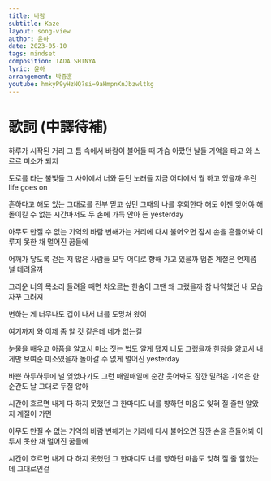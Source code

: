 ```yaml
---
title: 바람
subtitle: Kaze
layout: song-view
author: 윤하
date: 2023-05-10
tags: mindset
composition: TADA SHINYA
lyric: 윤하
arrangement: 박중훈
youtube: hmkyP9yHzNQ?si=9aHmpnKnJbzwltkg
---
```


# 歌詞 (中譯待補)

하루가 시작된 거리 그 틈 속에서
바람이 불어들 때
가슴 아팠던 날들 기억을 타고 와
스르르 미소가 되지

도로를 타는 불빛들 그 사이에서
너와 듣던 노래들
지금 어디에서 뭘 하고 있을까
우린 life goes on

흔하다고 해도 있는 그대로를
전부 믿고 싶던 그때의 나를
후회한다 해도 이젠 잊어야 해
돌이킬 수 없는 시간마저도
두 손에 가득 안아 든 yesterday

아무도 만질 수 없는 기억의 바람
변해가는 거리에 다시 불어오면
잠시 손을 흔들어봐
이루지 못한 채 멀어진 꿈들에

어깨가 닿도록 걷는 저 많은 사람들
모두 어디로 향해 가고 있을까
멈춘 계절은 언제쯤 널 데려올까

그리운 너의 목소리 들려올 때면
차오르는 한숨이
그땐 왜 그랬을까 참 나약했던 내 모습
자꾸 그려져

변하는 게 너무나도 겁이 나서
너를 도망쳐 왔어

여기까지 와 이제 좀 알 것 같은데
네가 없는걸

눈물을 배우고 아픔을 알고서
미소 짓는 법도 알게 됐지
너도 그랬을까 한참을 앓고서
내게만 보여준 미소였을까
돌아갈 수 없게 멀어진 yesterday

바쁜 하루하루에 널 잊었다가도
그런 매일매일에 순간 웃어봐도
잠깐 밀려온 기억은 한순간도 날
그대로 두질 않아

시간이 흐르면 내게 다 하지 못했던
그 한마디도 너를 향하던 마음도
잊혀 질 줄만 알았지 계절이 가면

아무도 만질 수 없는 기억의 바람
변해가는 거리에 다시 불어오면
잠깐 손을 흔들어봐
이루지 못한 채 멀어진 꿈들에

시간이 흐르면 내게 다 하지 못했던
그 한마디도 너를 향하던 마음도
잊혀 질 줄 알았는데 그대로인걸
